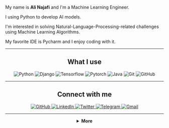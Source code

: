 My name is **Ali Najafi** and I'm a Machine Learning Engineer.

I using Python to develop AI models.

I'm interested in solving Natural-Language-Processing-related challenges using Machine Learning Algorithms.

My favorite IDE is Pycharm and I enjoy coding with it.

---

<h2 align="center">What I use</h2>

<p align="center">
    <img src="https://img.shields.io/badge/-PYTHON-777BB4?style=for-the-badge&logo=python&logoColor=white" alt="Python">
    <img src="https://img.shields.io/badge/-DJANGO-007BB4?style=for-the-badge&logo=django&logoColor=white" alt="Django">
    <img src="https://img.shields.io/badge/-TENSORFLOW-e67e22?style=for-the-badge&logo=tensorflow&logoColor=white" alt="Tensorflow">
    <img src="https://img.shields.io/badge/-PYTORCH-34495e?style=for-the-badge&logo=pytorch&logoColor=white" alt="Pytorch">
    <img src="https://img.shields.io/badge/-Java-005900?style=for-the-badge&logo=java&logoColor=white" alt="Java">
    <img src="https://img.shields.io/badge/-Git-F05032?style=for-the-badge&logo=git&logoColor=white" alt="Git">
    <img src="https://img.shields.io/badge/-Github-181717?style=for-the-badge&logo=github&logoColor=white" alt="GitHub">
    
</p>


---

<h2 align="center">Connect with me</h2>

<p align="center">
    <a href="https://github.com/alinajafi1998" target="_blank">
        <img src="https://img.shields.io/badge/-Github-181717?&logo=github&logoColor=white&style=for-the-badge" alt="GitHub">
    </a>
    <a href="https://www.linkedin.com/in/najafi-ali1998/" target="_blank">
        <img src="https://img.shields.io/badge/-LinkedIn-0077B5?logo=linkedin&logoColor=white&style=for-the-badge" alt="LinkedIn">
    </a>
    <a href="https://twitter.com/CoderLone" target="_blank">
        <img src="https://img.shields.io/badge/-Twitter-1da1f2?logo=twitter&logoColor=white&style=for-the-badge" alt="Twitter">
    </a>
    <a href="https://t.me/TheLoneCoder" target="_blank">
        <img src="https://img.shields.io/badge/-Telegram-2CA5E0?logo=telegram&logoColor=white&style=for-the-badge" alt="Telegram">
    </a>
    <a href="mailto:najafi1998ali@gmail.com" target="_blank">
        <img src="https://img.shields.io/badge/-Gmail-D14836?logo=gmail&logoColor=white&style=for-the-badge" alt="Gmail">
    </a>
</p>

---

<details align="center">
    <summary>
        <b>More</b><br>
    </summary>
    <br>
    <p>
        <img  height="180em" align="center" src="https://github-readme-stats.vercel.app/api?username=alinajafi1998&show_icons=true&theme=vue"/>
        <img  height="180em" align="center" src="https://github-readme-stats.vercel.app/api/top-langs?username=alinajafi1998&layout=compact&theme=vue" />
    </p>
    <p>
        <img align="center" src="https://github-profile-trophy.vercel.app/?username=alinajafi1998" />
    </p>

  
  



</details>

